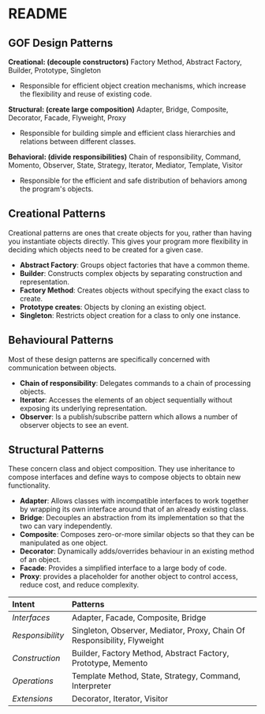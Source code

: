 # README #

## GOF Design Patterns ##

**Creational: (decouple constructors)** Factory Method, Abstract Factory, Builder, Prototype, Singleton

+ Responsible for efficient object creation mechanisms, which increase the flexibility and reuse of existing code.

**Structural: (create large composition)** Adapter, Bridge, Composite, Decorator, Facade, Flyweight, Proxy

+ Responsible for building simple and efficient class hierarchies and relations between different classes.

**Behavioral: (divide responsibilities)** Chain of responsibility, Command, Momento, Observer, State, Strategy, Iterator, Mediator, Template, Visitor

+ Responsible for the efficient and safe distribution of behaviors among the program's objects.

## Creational Patterns ##

Creational patterns are ones that create objects for you, rather than having you
instantiate objects directly. This gives your program more flexibility in deciding
which objects need to be created for a given case.

+ **Abstract Factory**: Groups object factories that have a common theme.
+ **Builder**: Constructs complex objects by separating construction and
representation.
+ **Factory Method**: Creates objects without specifying the exact class to create.
+ **Prototype creates**: Objects by cloning an existing object.
+ **Singleton**: Restricts object creation for a class to only one instance.

## Behavioural Patterns ##

Most of these design patterns are specifically concerned with communication between objects.

+ **Chain of responsibility**: Delegates commands to a chain of processing objects.
+ **Iterator**: Accesses the elements of an object sequentially without exposing its underlying representation.
+ **Observer**: Is a publish/subscribe pattern which allows a number of observer objects to see an event.

## Structural Patterns ##

These concern class and object composition. They use inheritance to compose interfaces and define ways to compose objects to obtain new functionality.

+ **Adapter**: Allows classes with incompatible interfaces to work together by wrapping its own interface around that of an already existing class.
+ **Bridge**: Decouples an abstraction from its implementation so that the two can vary independently.
+ **Composite**: Composes zero-or-more similar objects so that they can be manipulated as one object.
+ **Decorator**: Dynamically adds/overrides behaviour in an existing method of an object.
+ **Facade**: Provides a simplified interface to a large body of code.
+ **Proxy**: provides a placeholder for another object to control access, reduce cost, and reduce complexity.

 **Intent** | **Patterns**
:-----------|:------------
 *Interfaces*    |Adapter, Facade, Composite, Bridge
 *Responsibility*|Singleton, Observer, Mediator, Proxy, Chain Of Responsibility, Flyweight
 *Construction*  |Builder, Factory Method, Abstract Factory, Prototype, Memento
 *Operations*    |Template Method, State, Strategy, Command, Interpreter
 *Extensions*    |Decorator, Iterator, Visitor

